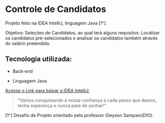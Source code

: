 # Controle de Candidatos

Projeto feito na IDEA IntelliJ, linguagem Java [1^]. 

Objetivo: 
Seleções de Candidatos, ao qual terá alguns requisitos: Localizar os candidatos pré-selecionados e analisar os candidatos também através do salário pretendido.

## Tecnologia utilizada:
- Back-end
  
- Linguagem Java

[Acesse o Link para baixar a IDEA IntelliJ:](https://www.jetbrains.com/pt-br/idea/download/?section=windows)

>"Vamos conquistando a nossa confiança a cada passo que damos, tenha esperança e nunca pare de sonhar!"
<!--- Minhas palavras ---> 

[1^] Desafio de Projeto orientado pelo professor Gleyson Sampaio(DIO).
